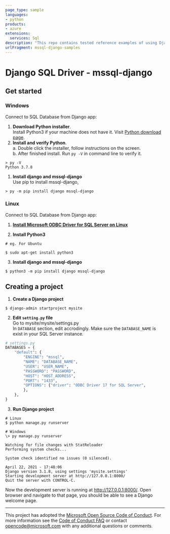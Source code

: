 ```yaml
---
page_type: sample
languages:
- python
products:
- azure
extensions:
  services: Sql
description: "This repo contains tested reference examples of using Django with SQL Servers."
urlFragment: mssql-django-samples
---
```



# Django SQL Driver - mssql-django

## Get started

### Windows  
Connect to SQL Database from Django app:
1. **Download Python installer**.  
  Install Python3 if your machine does not have it. Visit [Python download page](https://www.python.org/downloads/windows/).
2. **Install and verify Python**.  
   a. Double click the installer, follow instructions on the screen.  
   b. After finished install. Run `py -V` in command line to verify it. 
```
> py -V
Python 3.7.8 
```
1. **Install django and mssql-django**  
  Use pip to install mssql-django, 
```
> py -m pip install django mssql-django
```
  
### Linux
Connect to SQL Database from Django app:  
1. [**Install Microsoft ODBC Driver for SQL Server on Linux**](../../odbc/linux-mac/installing-the-microsoft-odbc-driver-for-sql-server.md)

2. **Install Python3**
```
# eg. For Ubuntu

$ sudo apt-get install python3
```
3. **Install django and mssql-django**
```
$ python3 -m pip install django mssql-django
```

## Creating a project
1. **Create a Django project**
```
$ django-admin startproject mysite
```
2. **Edit `setting.py` file**  
Go to mysite/mysite/settings.py  
In `DATABASE` section, edit accrodingly. Make sure the `DATABASE_NAME` is exist in your SQL Server instance.
```python
# settings.py
DATABASES = {
    "default": {
        "ENGINE": "mssql",
        "NAME": "DATABASE_NAME",
        "USER": "USER_NAME",
        "PASSWORD": "PASSWORD",
        "HOST": "HOST_ADDRESS",
        "PORT": "1433",
        "OPTIONS": {"driver": "ODBC Driver 17 for SQL Server", 
        },
    },
}

```
3. **Run Django project**
```
# Linux
$ python manage.py runserver

# Windows
\> py manage.py runserver
```

```
Watching for file changes with StatReloader
Performing system checks...

System check identified no issues (0 silenced).

April 22, 2021 - 17:48:06
Django version 3.1.8, using settings 'mysite.settings'
Starting development server at http://127.0.0.1:8000/
Quit the server with CONTROL-C.
```
Now the development server is running at http://127.0.0.1:8000/. Open browser and navigate to that page, you should be able to see a Django welcome page. 
  
---

This project has adopted the [Microsoft Open Source Code of Conduct](https://opensource.microsoft.com/codeofconduct/). For more information see the [Code of Conduct FAQ](https://opensource.microsoft.com/codeofconduct/faq/) or contact [opencode@microsoft.com](mailto:opencode@microsoft.com) with any additional questions or comments.